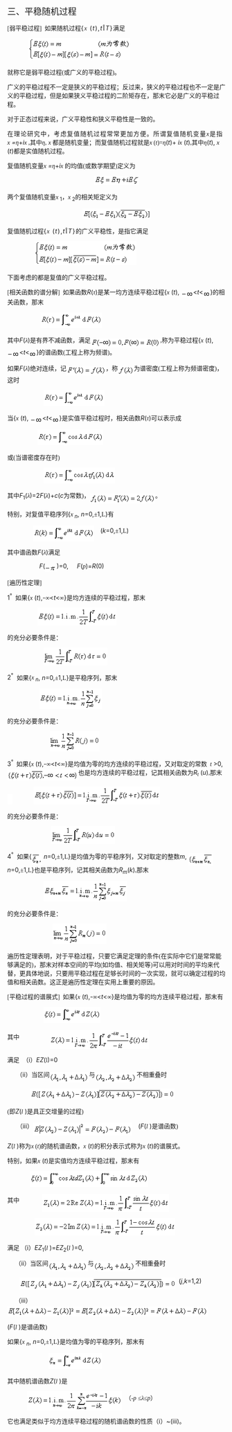 <div class=Section1>
<p class=MsoNormal><span lang=ZH-CN style='font-size:15.0pt;font-family:宋体_GB2312'>三、平稳随机过程</span></p>
<p class=MsoNormal align=left style='text-align:left'><span lang=EN-US
style='font-family:宋体_GB2312'>[</span><span lang=ZH-CN style='font-family:宋体_GB2312'>弱平稳过程</span><span
lang=EN-US style='font-family:宋体_GB2312'>]&nbsp; </span><span lang=ZH-CN
style='font-family:宋体_GB2312'>如果随机过程</span><span lang=EN-US style='letter-spacing:
1.0pt'>{</span><i><span lang=EN-US style='font-family:Symbol;letter-spacing:
1.0pt'>x</span></i><span lang=EN-US style='letter-spacing:1.0pt'> (<i>t</i>),<i>t</i></span><span
lang=EN-US style='font-family:Symbol;letter-spacing:1.0pt'>&Icirc;</span><i><span
lang=EN-US style='letter-spacing:1.0pt'>T</span></i><span lang=EN-US
style='letter-spacing:1.0pt'>}</span><span lang=ZH-CN style='font-family:宋体_GB2312'>满足</span></p>
<p class=MsoNormal align=left style='text-align:left'><span lang=EN-US
style='font-family:宋体_GB2312'>&nbsp;&nbsp;&nbsp;&nbsp;&nbsp;&nbsp;&nbsp;&nbsp;&nbsp;&nbsp;&nbsp;&nbsp;&nbsp;
<sub><img width=235 height=51
src="res/17e9d95da129bdd93c34fb6cc6aaaa52_5879_files/image002.gif" u1:shapes="_x0000_i1025"></sub></span></p>
<p class=MsoNormal align=left style='text-align:left'><span lang=ZH-CN
style='font-family:宋体_GB2312'>就称它是弱平稳过程</span><span lang=EN-US
style='font-family:宋体_GB2312'>(</span><span lang=ZH-CN style='font-family:宋体_GB2312'>或广义的平稳过程</span><span
lang=EN-US style='font-family:宋体_GB2312'>)</span><span lang=ZH-CN
style='font-family:宋体_GB2312'>。</span></p>
<p class=MsoNormal align=left style='text-align:left'><span lang=ZH-CN
style='font-family:宋体_GB2312'>广义的平稳过程不一定是狭义的平稳过程；反过来，狭义的平稳过程也不一定是广义的平稳过程，但是如果狭义平稳过程的二阶矩存在，那末它必是广义的平稳过程。</span></p>
<p class=MsoNormal align=left style='text-align:left'><span lang=ZH-CN
style='font-family:宋体_GB2312'>对于正态过程来说，广义平稳性和狭义平稳性是一致的。</span></p>
<p class=MsoNormal align=left style='text-align:left'><span lang=ZH-CN
style='font-family:宋体_GB2312;letter-spacing:1.0pt'>在理论研究中，考虑复值随机过程常常更加方便。所谓复值随机变量</span><i><span
lang=EN-US style='font-family:Symbol;letter-spacing:1.0pt'>x</span></i><span
lang=ZH-CN style='font-family:宋体_GB2312;letter-spacing:1.0pt'>是指</span><i><span
lang=EN-US style='font-family:Symbol'>x</span><span lang=EN-US> =</span></i><i><span
lang=ZH-CN style='font-family:宋体_GB2312'>η</span></i><span lang=EN-US>+<i>i</i></span><i><span
lang=EN-US style='font-family:Symbol'>x</span></i><span lang=EN-US
style='font-family:宋体_GB2312'> ,</span><span lang=ZH-CN style='font-family:
宋体_GB2312'>其中<i>η</i></span><span lang=EN-US style='font-family:宋体_GB2312'>,</span><i><span
lang=EN-US> </span></i><i><span lang=EN-US style='font-family:Symbol'>x</span></i><span
lang=EN-US style='font-family:宋体_GB2312'> </span><span lang=ZH-CN
style='font-family:宋体_GB2312'>都是随机变量；而复值随机过程就是</span><i><span lang=EN-US
style='font-family:Symbol'>x</span></i><span lang=EN-US style='font-family:
宋体_GB2312'> (<i>t</i>)=</span><i><span lang=ZH-CN style='font-family:宋体_GB2312'>η</span></i><span
lang=EN-US>(<i>t</i>)+<i> i</i></span><i><span lang=EN-US style='font-family:
Symbol'>x</span></i><span lang=EN-US> (<i>t</i>)</span><span lang=EN-US
style='font-family:宋体_GB2312'>,</span><span lang=ZH-CN style='font-family:宋体_GB2312'>其中</span><i><span
lang=ZH-CN style='font-family:宋体_GB2312'>η</span></i><span lang=EN-US>(<i>t</i>),<i>
</i></span><i><span lang=EN-US style='font-family:Symbol'>x</span></i><span
lang=EN-US> (<i>t</i>)</span><span lang=ZH-CN style='font-family:宋体_GB2312'>都是实值随机过程。</span></p>
<p class=MsoNormal align=left style='text-align:left'><span lang=ZH-CN
style='font-family:宋体_GB2312'>复值随机变量</span><i><span lang=EN-US
style='font-family:Symbol'>x</span><span lang=EN-US> =</span></i><i><span
lang=ZH-CN style='font-family:宋体_GB2312'>η</span></i><span lang=EN-US>+<i>i</i></span><i><span
lang=EN-US style='font-family:Symbol'>x</span></i><span lang=EN-US
style='font-family:宋体_GB2312'> </span><span lang=ZH-CN style='font-family:宋体_GB2312'>的均值</span><span
lang=EN-US style='font-family:宋体_GB2312'>(</span><span lang=ZH-CN
style='font-family:宋体_GB2312'>或数学期望</span><span lang=EN-US style='font-family:
宋体_GB2312'>)</span><span lang=ZH-CN style='font-family:宋体_GB2312'>定义为</span></p>
<p class=MsoNormal align=center style='text-align:center'><sub><span
lang=EN-US style='font-family:宋体_GB2312'><img width=103 height=21
src="res/17e9d95da129bdd93c34fb6cc6aaaa52_5879_files/image004.gif" u1:shapes="_x0000_i1026"></span></sub></p>
<p class=MsoNormal align=left style='text-align:left'><span lang=ZH-CN
style='font-family:宋体_GB2312'>两个复值随机变量</span><i><span lang=EN-US
style='font-family:Symbol'>x</span></i><sub><span lang=EN-US> 1</span></sub><span
lang=ZH-CN style='font-family:宋体_GB2312'>，</span><i><span lang=EN-US
style='font-family:Symbol'>x</span></i><sub><span lang=EN-US> 2</span></sub><span
lang=ZH-CN style='font-family:宋体_GB2312'>的相关矩定义为</span></p>
<p class=MsoNormal align=center style='text-align:center'><sub><span
lang=EN-US style='font-family:宋体_GB2312'><img width=157 height=25
src="res/17e9d95da129bdd93c34fb6cc6aaaa52_5879_files/image006.gif" u1:shapes="_x0000_i1033"></span></sub></p>
<p class=MsoNormal align=left style='text-align:left'><span lang=ZH-CN
style='font-family:宋体_GB2312'>复值随机过程</span><span lang=EN-US style='letter-spacing:
1.0pt'>{</span><i><span lang=EN-US style='font-family:Symbol;letter-spacing:
1.0pt'>x</span></i><span lang=EN-US style='letter-spacing:1.0pt'> (<i>t</i>),<i>t</i></span><span
lang=EN-US style='font-family:Symbol;letter-spacing:1.0pt'>&Icirc;</span><i><span
lang=EN-US style='letter-spacing:1.0pt'>T</span></i><span lang=EN-US
style='letter-spacing:1.0pt'>}</span><span lang=ZH-CN style='font-family:宋体_GB2312'>的广义平稳性，是指它满足</span></p>
<p class=MsoNormal align=left style='text-align:left'><span lang=EN-US
style='font-family:宋体_GB2312'>&nbsp;&nbsp;&nbsp;&nbsp;&nbsp;&nbsp;&nbsp;&nbsp;&nbsp;&nbsp;&nbsp;&nbsp;&nbsp;&nbsp;&nbsp;&nbsp;&nbsp;
<sub><img width=235 height=56
src="res/17e9d95da129bdd93c34fb6cc6aaaa52_5879_files/image008.gif" u1:shapes="_x0000_i1034"></sub></span></p>
<p class=MsoNormal align=left style='text-align:left'><span lang=ZH-CN
style='font-family:宋体_GB2312'>下面考虑的都是复值的广义平稳过程。</span></p>
<p class=MsoNormal align=left style='text-align:left'><span lang=EN-US
style='font-family:宋体_GB2312'>[</span><span lang=ZH-CN style='font-family:宋体_GB2312'>相关函数的谱分解</span><span
lang=EN-US style='font-family:宋体_GB2312'>]&nbsp; </span><span lang=ZH-CN
style='font-family:宋体_GB2312'>如果函数</span><i><span lang=EN-US>R</span></i><span
lang=EN-US>(</span><i><span lang=ZH-CN style='font-family:宋体_GB2312'>τ</span></i><span
lang=EN-US>)</span><span lang=ZH-CN style='font-family:宋体_GB2312'>是某一均方连续平稳过</span><span
lang=ZH-CN style='font-family:宋体_GB2312'>程</span><span lang=EN-US>{</span><i><span
lang=EN-US style='font-family:Symbol'>x</span></i><span lang=EN-US> (<i>t</i>),
<sub><img width=28 height=13
src="res/17e9d95da129bdd93c34fb6cc6aaaa52_5879_files/image010.gif" u1:shapes="_x0000_i1035"
align=absmiddle></sub>&lt;<i>t</i>&lt;<sub><img width=16 height=13
src="res/17e9d95da129bdd93c34fb6cc6aaaa52_5879_files/image012.gif" u1:shapes="_x0000_i1036"
align=absmiddle></sub>}</span><span lang=ZH-CN style='font-family:宋体_GB2312'>的相关函数，那末</span></p>
<p class=MsoNormal align=left style='text-align:left'><span lang=EN-US
style='font-family:宋体_GB2312'>&nbsp;&nbsp;&nbsp;&nbsp;&nbsp;&nbsp;&nbsp;&nbsp;&nbsp;&nbsp;&nbsp;&nbsp;&nbsp;&nbsp;&nbsp;&nbsp;&nbsp;&nbsp;
&nbsp;&nbsp;&nbsp;<sub><img width=141 height=37
src="res/17e9d95da129bdd93c34fb6cc6aaaa52_5879_files/image014.gif" u1:shapes="_x0000_i1037"></sub></span></p>
<p class=MsoNormal align=left style='text-align:left'><span lang=ZH-CN
style='font-family:宋体_GB2312'>其中</span><i><span lang=EN-US>F</span></i><span
lang=EN-US>(</span><i><span lang=ZH-CN style='font-family:宋体_GB2312'>λ</span></i><span
lang=EN-US>)</span><span lang=ZH-CN style='font-family:宋体_GB2312'>是有界不减函数，满足</span><i><sub><span
lang=EN-US style='font-family:宋体_GB2312'><img width=161 height=21
src="res/17e9d95da129bdd93c34fb6cc6aaaa52_5879_files/image016.gif" u1:shapes="_x0000_i1038"
align=absmiddle></span></sub></i><span lang=EN-US style='font-family:宋体_GB2312'>,</span><span
lang=ZH-CN style='font-family:宋体_GB2312'>称为平稳过程</span><span lang=EN-US>{</span><i><span
lang=EN-US style='font-family:Symbol'>x</span><span lang=EN-US> </span></i><span
lang=EN-US>(<i>t</i>),<sub><img width=28 height=13
src="res/17e9d95da129bdd93c34fb6cc6aaaa52_5879_files/image017.gif" u1:shapes="_x0000_i1039"
align=absmiddle></sub>&lt;<i>t</i>&lt;<sub><img width=16 height=13
src="res/17e9d95da129bdd93c34fb6cc6aaaa52_5879_files/image018.gif" u1:shapes="_x0000_i1040"
align=absmiddle></sub>}</span><span lang=ZH-CN style='font-family:宋体_GB2312'>的谱函数</span><span
lang=EN-US style='font-family:宋体_GB2312'>(</span><span lang=ZH-CN
style='font-family:宋体_GB2312'>工程上称为频谱</span><span lang=EN-US style='font-family:
宋体_GB2312'>)</span><span lang=ZH-CN style='font-family:宋体_GB2312'>。</span></p>
<p class=MsoNormal align=left style='text-align:left'><span lang=ZH-CN
style='font-family:宋体_GB2312'>如果</span><i><span lang=EN-US>F</span></i><span
lang=EN-US>(</span><i><span lang=ZH-CN style='font-family:宋体_GB2312'>λ</span></i><span
lang=EN-US>)</span><span lang=ZH-CN style='font-family:宋体_GB2312'>绝对连续，记</span><sub><span
lang=EN-US style='font-family:宋体_GB2312'><img width=91 height=21
src="res/17e9d95da129bdd93c34fb6cc6aaaa52_5879_files/image020.gif" u1:shapes="_x0000_i1041"
align=absmiddle></span></sub><span lang=ZH-CN style='font-family:宋体_GB2312'>，称</span><i><sub><span
lang=EN-US style='font-family:宋体_GB2312'><img width=37 height=21
src="res/17e9d95da129bdd93c34fb6cc6aaaa52_5879_files/image022.gif" u1:shapes="_x0000_i1042"
align=absmiddle></span></sub></i><span lang=ZH-CN style='font-family:宋体_GB2312'>为谱密度</span><span
lang=EN-US style='font-family:宋体_GB2312'>(</span><span lang=ZH-CN
style='font-family:宋体_GB2312'>工程上称为频谱密度</span><span lang=EN-US
style='font-family:宋体_GB2312'>)</span><span lang=ZH-CN style='font-family:宋体_GB2312'>，这时</span></p>
<p class=MsoNormal align=left style='text-align:left'><span lang=EN-US
style='font-family:宋体_GB2312'>&nbsp;&nbsp;&nbsp;&nbsp;&nbsp;&nbsp;&nbsp;&nbsp;&nbsp;&nbsp;&nbsp;&nbsp;&nbsp;&nbsp;&nbsp;&nbsp;&nbsp;&nbsp;&nbsp;&nbsp;&nbsp;&nbsp;&nbsp;
<sub><img width=141 height=37
src="res/17e9d95da129bdd93c34fb6cc6aaaa52_5879_files/image024.gif" u1:shapes="_x0000_i1043"></sub></span></p>
<p class=MsoNormal align=left style='text-align:left'><span lang=ZH-CN
style='font-family:宋体_GB2312'>当</span><span lang=EN-US>{</span><i><span
lang=EN-US style='font-family:Symbol'>x</span></i><span lang=EN-US> (<i>t</i>),
<sub><img width=28 height=13
src="res/17e9d95da129bdd93c34fb6cc6aaaa52_5879_files/image025.gif" u1:shapes="_x0000_i1044"
align=absmiddle></sub>&lt;<i>t</i>&lt;<sub><img width=16 height=13
src="res/17e9d95da129bdd93c34fb6cc6aaaa52_5879_files/image026.gif" u1:shapes="_x0000_i1045"
align=absmiddle></sub>}</span><span lang=ZH-CN style='font-family:宋体_GB2312'>是实值平稳过程时，相关函数</span><i><span
lang=EN-US>R</span></i><span lang=EN-US>(</span><i><span lang=ZH-CN
style='font-family:宋体_GB2312'>τ</span></i><span lang=EN-US>)</span><span
lang=ZH-CN style='font-family:宋体_GB2312'>可以表示成</span></p>
<p class=MsoNormal align=left style='text-align:left'><span lang=EN-US
style='font-family:宋体_GB2312'>&nbsp;&nbsp;&nbsp;&nbsp;&nbsp;&nbsp;&nbsp;&nbsp;&nbsp;&nbsp;&nbsp;&nbsp;&nbsp;&nbsp;&nbsp;&nbsp;&nbsp;&nbsp;&nbsp;
<sub><img width=152 height=37
src="res/17e9d95da129bdd93c34fb6cc6aaaa52_5879_files/image028.gif" u1:shapes="_x0000_i1046"></sub></span></p>
<p class=MsoNormal align=left style='text-align:left'><span lang=ZH-CN
style='font-family:宋体_GB2312'>或</span><span lang=EN-US style='font-family:宋体_GB2312'>(</span><span
lang=ZH-CN style='font-family:宋体_GB2312'>当谱密度存在时</span><span lang=EN-US
style='font-family:宋体_GB2312'>)</span></p>
<p class=MsoNormal align=left style='text-align:left'><span lang=EN-US
style='font-family:宋体_GB2312'>&nbsp;&nbsp;&nbsp;&nbsp;&nbsp;&nbsp;&nbsp;&nbsp;&nbsp;&nbsp;&nbsp;&nbsp;&nbsp;&nbsp;&nbsp;&nbsp;&nbsp;&nbsp;&nbsp;&nbsp;&nbsp;&nbsp;&nbsp;
<sub><img width=165 height=37
src="res/17e9d95da129bdd93c34fb6cc6aaaa52_5879_files/image030.gif" u1:shapes="_x0000_i1047"></sub></span></p>
<p class=MsoNormal align=left style='text-align:left'><span lang=ZH-CN
style='font-family:宋体_GB2312'>其中</span><i><span lang=EN-US>F</span></i><sub><span
lang=EN-US>1</span></sub><span lang=EN-US>(</span><i><span lang=ZH-CN
style='font-family:宋体_GB2312'>λ</span></i><span lang=EN-US>)=2<i>F</i>(</span><i><span
lang=ZH-CN style='font-family:宋体_GB2312'>λ</span></i><span lang=EN-US>)+<i>c</i>(<i>c</i></span><span
lang=ZH-CN style='font-family:宋体_GB2312'>为常数</span><span lang=EN-US
style='font-family:宋体_GB2312'>)</span><span lang=ZH-CN style='font-family:宋体_GB2312'>，</span><sub><span
lang=EN-US style='font-family:宋体_GB2312'><img width=151 height=23
src="res/17e9d95da129bdd93c34fb6cc6aaaa52_5879_files/image032.gif" u1:shapes="_x0000_i1048"
align=absmiddle></span></sub><span lang=ZH-CN style='font-family:宋体_GB2312'>。</span></p>
<p class=MsoNormal align=left style='text-align:left'><span lang=ZH-CN
style='font-family:宋体_GB2312'>特别，对复值平稳序列</span><span lang=EN-US>{</span><i><span
lang=EN-US style='font-family:Symbol'>x</span><sub><span lang=EN-US> n</span></sub></i><span
lang=EN-US>, <i>n</i>=0,</span><span lang=ZH-CN style='font-family:宋体_GB2312'>±</span><span
lang=EN-US>1,</span><span lang=EN-US style='font-family:"MT Extra"'>L</span><span
lang=EN-US>}</span><span lang=ZH-CN style='font-family:宋体_GB2312'>有</span></p>
<p class=MsoNormal align=left style='text-align:left'><span lang=EN-US
style='font-family:宋体_GB2312'>&nbsp;&nbsp;&nbsp;&nbsp;&nbsp;&nbsp;&nbsp;&nbsp;&nbsp;&nbsp;&nbsp;&nbsp;&nbsp;&nbsp;&nbsp;&nbsp;
<sub><img width=141 height=37
src="res/17e9d95da129bdd93c34fb6cc6aaaa52_5879_files/image034.gif" u1:shapes="_x0000_i1049"
align=absmiddle></sub>&nbsp;&nbsp;&nbsp;</span><span lang=EN-US>&nbsp;(<i>k</i>=0,</span><span
lang=ZH-CN style='font-family:宋体_GB2312'>±</span><span lang=EN-US>1,</span><span
lang=EN-US style='font-family:"MT Extra"'>L</span><span lang=EN-US>)</span></p>
<p class=MsoNormal align=left style='text-align:left'><span lang=ZH-CN
style='font-family:宋体_GB2312'>其中谱函数</span><i><span lang=EN-US>F</span></i><span
lang=EN-US>(</span><i><span lang=ZH-CN style='font-family:宋体_GB2312'>λ</span></i><span
lang=EN-US>)</span><span lang=ZH-CN style='font-family:宋体_GB2312'>满足</span></p>
<p class=MsoNormal align=left style='text-align:left'><span lang=EN-US
style='font-family:宋体_GB2312'>&nbsp;&nbsp;&nbsp;&nbsp;&nbsp;&nbsp;&nbsp;&nbsp;&nbsp;&nbsp;&nbsp;&nbsp;&nbsp;&nbsp;&nbsp;&nbsp;&nbsp;&nbsp;&nbsp;
</span><span lang=EN-US>&nbsp;<i>F</i>(<sub><img width=27 height=15
src="res/17e9d95da129bdd93c34fb6cc6aaaa52_5879_files/image036.gif" u1:shapes="_x0000_i1050"
align=absmiddle></sub>)=0,&nbsp;&nbsp;&nbsp; &nbsp;<i>F</i>(</span><i><span
lang=EN-US style='font-family:Symbol'>p</span></i><span lang=EN-US>)=<i>R</i>(0)</span></p>
<p class=MsoNormal align=left style='text-align:left'><span lang=EN-US
style='font-family:宋体_GB2312'>[</span><span lang=ZH-CN style='font-family:宋体_GB2312'>遍历性定理</span><span
lang=EN-US style='font-family:宋体_GB2312'>]</span></p>
<p class=MsoNormal align=left style='text-align:left'><span lang=EN-US>1<sup>°</sup>
</span><span lang=EN-US style='font-family:宋体_GB2312'>&nbsp;</span><span
lang=ZH-CN style='font-family:宋体_GB2312'>如果</span><span lang=EN-US>{</span><i><span
lang=EN-US style='font-family:Symbol'>x</span></i><span lang=EN-US> (<i>t</i>),-</span><span
lang=ZH-CN style='font-family:宋体_GB2312'>∞</span><span lang=EN-US>&lt;<i>t</i>&lt;</span><span
lang=ZH-CN style='font-family:宋体_GB2312'>∞</span><span lang=EN-US>}</span><span
lang=ZH-CN style='font-family:宋体_GB2312'>是均方连续的平稳过程，那末</span></p>
<p class=MsoNormal align=left style='text-align:left'><span lang=EN-US
style='font-family:宋体_GB2312'>&nbsp;&nbsp;&nbsp;&nbsp;&nbsp;&nbsp;&nbsp;&nbsp;&nbsp;&nbsp;&nbsp;&nbsp;&nbsp;&nbsp;&nbsp;&nbsp;&nbsp;&nbsp;&nbsp;
<sub><img width=183 height=41
src="res/17e9d95da129bdd93c34fb6cc6aaaa52_5879_files/image038.gif" u1:shapes="_x0000_i1051"></sub></span></p>
<p class=MsoNormal align=left style='text-align:left'><span lang=ZH-CN
style='font-family:宋体_GB2312'>的充分必要条件是：</span></p>
<p class=MsoNormal align=left style='text-align:left'><span lang=EN-US
style='font-family:宋体_GB2312'>&nbsp;&nbsp;&nbsp;&nbsp;&nbsp;&nbsp;&nbsp;&nbsp;&nbsp;&nbsp;&nbsp;&nbsp;&nbsp;&nbsp;&nbsp;&nbsp;&nbsp;&nbsp;&nbsp;&nbsp;&nbsp;&nbsp;&nbsp;
<sub><img width=147 height=41
src="res/17e9d95da129bdd93c34fb6cc6aaaa52_5879_files/image040.gif" u1:shapes="_x0000_i1052"></sub></span></p>
<p class=MsoNormal align=left style='text-align:left'><span lang=EN-US>2<sup>°</sup>&nbsp;
</span><span lang=ZH-CN style='font-family:宋体_GB2312'>如果</span><span
lang=EN-US>{</span><i><span lang=EN-US style='font-family:Symbol'>x</span><sub><span
lang=EN-US> n</span></sub></i><span lang=EN-US>, <i>n</i>=0,</span><span
lang=ZH-CN style='font-family:宋体_GB2312'>±</span><span lang=EN-US>1,</span><span
lang=EN-US style='font-family:"MT Extra"'>L</span><span lang=EN-US>}</span><span
lang=ZH-CN style='font-family:宋体_GB2312'>是平稳序列，那末</span></p>
<p class=MsoNormal align=left style='text-align:left'><span lang=EN-US
style='font-family:宋体_GB2312'>&nbsp;&nbsp;&nbsp;&nbsp;&nbsp;&nbsp;&nbsp;&nbsp;&nbsp;&nbsp;&nbsp;&nbsp;&nbsp;&nbsp;&nbsp;&nbsp;&nbsp;&nbsp;&nbsp;&nbsp;
<sub><img width=145 height=47
src="res/17e9d95da129bdd93c34fb6cc6aaaa52_5879_files/image042.gif" u1:shapes="_x0000_i1053"></sub>&nbsp;</span></p>
<p class=MsoNormal align=left style='text-align:left'><span lang=ZH-CN
style='font-family:宋体_GB2312'>的充分必要条件是：</span></p>
<p class=MsoNormal align=left style='text-align:left'><span lang=EN-US
style='font-family:宋体_GB2312'>&nbsp;&nbsp;&nbsp;&nbsp;&nbsp;&nbsp;&nbsp;&nbsp;&nbsp;&nbsp;&nbsp;&nbsp;&nbsp;&nbsp;&nbsp;&nbsp;&nbsp;&nbsp;&nbsp;&nbsp;&nbsp;&nbsp;&nbsp;&nbsp;&nbsp;&nbsp;&nbsp;
<sub><img width=116 height=47
src="res/17e9d95da129bdd93c34fb6cc6aaaa52_5879_files/image044.gif" u1:shapes="_x0000_i1054"></sub></span></p>
<p class=MsoNormal align=left style='text-align:left'><span lang=EN-US>3<sup>°</sup></span><span
lang=EN-US style='font-family:宋体_GB2312'>&nbsp; </span><span lang=ZH-CN
style='font-family:宋体_GB2312'>如果</span><span lang=EN-US>{</span><i><span
lang=EN-US style='font-family:Symbol'>x</span></i><span lang=EN-US> (<i>t</i>),-</span><span
lang=ZH-CN style='font-family:宋体_GB2312'>∞</span><span lang=EN-US>&lt;<i>t</i>&lt;</span><span
lang=ZH-CN style='font-family:宋体_GB2312'>∞</span><span lang=EN-US>}</span><span
lang=ZH-CN style='font-family:宋体_GB2312'>是均值为零的均方连续的平稳过程，又对取定的常数</span><span
lang=EN-US style='font-family:宋体_GB2312'>&nbsp; </span><i><span lang=EN-US
style='font-family:Symbol'>t</span><span lang=EN-US> </span></i><span
lang=EN-US>&gt;0,</span><sub><span lang=EN-US style='font-family:宋体_GB2312'><img
width=164 height=25 src="res/17e9d95da129bdd93c34fb6cc6aaaa52_5879_files/image046.gif"
u1:shapes="_x0000_i1055" align=absmiddle></span></sub><span lang=ZH-CN
style='font-family:宋体_GB2312'>也是均方连续的平稳过程，记其相关函数为</span><i><span lang=EN-US>R</span></i><i><sub><span
lang=EN-US style='font-family:Symbol'>t</span></sub></i><span lang=EN-US> (<i>u</i>)</span><span
lang=EN-US style='font-family:宋体_GB2312'>,</span><span lang=ZH-CN
style='font-family:宋体_GB2312'>那末</span></p>
<p class=MsoNormal align=left style='text-align:left'><sub><span lang=EN-US
style='font-family:宋体_GB2312'><img width=12 height=23
src="res/17e9d95da129bdd93c34fb6cc6aaaa52_5879_files/image048.gif" u1:shapes="_x0000_i1056"></span></sub><span
lang=EN-US style='font-family:宋体_GB2312'>&nbsp;&nbsp;&nbsp;&nbsp;&nbsp;&nbsp;&nbsp;&nbsp;&nbsp;&nbsp;&nbsp;&nbsp;&nbsp;
<sub><img width=292 height=41
src="res/17e9d95da129bdd93c34fb6cc6aaaa52_5879_files/image050.gif" u1:shapes="_x0000_i1057"></sub></span></p>
<p class=MsoNormal align=left style='text-align:left'><span lang=ZH-CN
style='font-family:宋体_GB2312'>的充分必要条件是：</span></p>
<p class=MsoNormal align=left style='text-align:left'><span lang=EN-US
style='font-family:宋体_GB2312'>&nbsp;&nbsp;&nbsp;&nbsp;&nbsp;&nbsp;&nbsp;&nbsp;&nbsp;&nbsp;&nbsp;&nbsp;&nbsp;&nbsp;&nbsp;&nbsp;&nbsp;&nbsp;&nbsp;&nbsp;&nbsp;&nbsp;&nbsp;&nbsp;&nbsp;&nbsp;&nbsp;&nbsp;
<sub><img width=147 height=41
src="res/17e9d95da129bdd93c34fb6cc6aaaa52_5879_files/image052.gif" u1:shapes="_x0000_i1058"></sub></span></p>
<p class=MsoNormal align=left style='text-align:left'><span lang=EN-US>4<sup>°</sup>&nbsp;
</span><span lang=ZH-CN style='font-family:宋体_GB2312'>如果</span><span
lang=EN-US>{<i><sub><img width=24 height=27
src="res/17e9d95da129bdd93c34fb6cc6aaaa52_5879_files/image054.gif" u1:shapes="_x0000_i1059"
align=absmiddle></sub></i> <i>n</i>=0,</span><span lang=ZH-CN style='font-family:
宋体_GB2312'>±</span><span lang=EN-US>1,</span><span lang=EN-US style='font-family:
"MT Extra"'>L</span><span lang=EN-US>}</span><span lang=ZH-CN style='font-family:
宋体_GB2312'>是均值为零的平稳序列，又对取定的整数</span><i><span lang=EN-US>m</span></i><span
lang=EN-US>,</span><span lang=EN-US style='font-family:宋体_GB2312'> <sub><img
width=57 height=28 src="res/17e9d95da129bdd93c34fb6cc6aaaa52_5879_files/image056.gif"
u1:shapes="_x0000_i1060" align=absmiddle></sub></span><i><span lang=EN-US>n</span></i><span
lang=EN-US>=0,</span><span lang=EN-US style='font-family:Symbol'>±</span><span
lang=EN-US>1,</span><span lang=EN-US style='font-family:"MT Extra"'>L</span><span
lang=EN-US>}</span><span lang=ZH-CN style='font-family:宋体_GB2312'>也是平稳序列，记其相关函数为</span><i><span
lang=EN-US>R<sub>m</sub></span></i><span lang=EN-US>(<i>k</i>)</span><span
lang=EN-US style='font-family:宋体_GB2312'>,</span><span lang=ZH-CN
style='font-family:宋体_GB2312'>那末</span></p>
<p class=MsoNormal align=left style='text-align:left'><span lang=EN-US
style='font-family:宋体_GB2312'>&nbsp;&nbsp;&nbsp;&nbsp;&nbsp;&nbsp;&nbsp;&nbsp;&nbsp;&nbsp;&nbsp;&nbsp;&nbsp;&nbsp;&nbsp;&nbsp;&nbsp;&nbsp;&nbsp;&nbsp;&nbsp;&nbsp;&nbsp;
<sub><img width=193 height=47
src="res/17e9d95da129bdd93c34fb6cc6aaaa52_5879_files/image058.gif" u1:shapes="_x0000_i1061"></sub></span></p>
<p class=MsoNormal align=left style='text-align:left'><span lang=ZH-CN
style='font-family:宋体_GB2312'>的充分必要条件是：</span></p>
<p class=MsoNormal align=left style='text-align:left'><span lang=EN-US
style='font-family:宋体_GB2312'>&nbsp;&nbsp;&nbsp;&nbsp;&nbsp;&nbsp;&nbsp;&nbsp;&nbsp;&nbsp;&nbsp;&nbsp;&nbsp;&nbsp;&nbsp;&nbsp;&nbsp;&nbsp;&nbsp;&nbsp;&nbsp;&nbsp;&nbsp;&nbsp;&nbsp;&nbsp;&nbsp;&nbsp;&nbsp;
<sub><img width=125 height=47
src="res/17e9d95da129bdd93c34fb6cc6aaaa52_5879_files/image060.gif" u1:shapes="_x0000_i1062"></sub></span></p>
<p class=MsoNormal align=left style='text-align:left'><span lang=ZH-CN
style='font-family:宋体_GB2312'>遍历性定理表明，对于平稳过程，只要它满足定理的条件</span><span lang=EN-US
style='font-family:宋体_GB2312'>(</span><span lang=ZH-CN style='font-family:宋体_GB2312'>在实际中它们是常常能够满足的</span><span
lang=EN-US style='font-family:宋体_GB2312'>)</span><span lang=ZH-CN
style='font-family:宋体_GB2312'>，那末对样本空间的平均</span><span lang=EN-US
style='font-family:宋体_GB2312'>(</span><span lang=ZH-CN style='font-family:宋体_GB2312'>如均值、相关矩等</span><span
lang=EN-US style='font-family:宋体_GB2312'>)</span><span lang=ZH-CN
style='font-family:宋体_GB2312'>可以用对时间的平均来代替，更具体地说，只要用平稳过程在足够长时间的一次实现，就可以确定过程的均值和相关函数。这正是遍历性定理在实用上重要的原因。</span></p>
<p class=MsoNormal align=left style='text-align:left'><span lang=EN-US
style='font-family:宋体_GB2312'>[</span><span lang=ZH-CN style='font-family:宋体_GB2312'>平稳过程的谱展式</span><span
lang=EN-US style='font-family:宋体_GB2312'>]&nbsp; </span><span lang=ZH-CN
style='font-family:宋体_GB2312'>如果</span><span lang=EN-US>{</span><i><span
lang=EN-US style='font-family:Symbol'>x</span><span lang=EN-US> </span></i><span
lang=EN-US>(<i>t</i>),-</span><span lang=ZH-CN style='font-family:宋体_GB2312'>∞</span><span
lang=EN-US>&lt;<i>t</i>&lt;</span><span lang=ZH-CN style='font-family:宋体_GB2312'>∞</span><span
lang=EN-US>}</span><span lang=ZH-CN style='font-family:宋体_GB2312'>是均值为零的均方连续平稳过程，那末有</span></p>
<p class=MsoNormal align=left style='text-align:left'><span lang=EN-US
style='font-family:宋体_GB2312'>&nbsp;&nbsp;&nbsp;&nbsp;&nbsp;&nbsp;&nbsp;&nbsp;&nbsp;&nbsp;&nbsp;&nbsp;&nbsp;&nbsp;&nbsp;&nbsp;&nbsp;&nbsp;&nbsp;&nbsp;&nbsp;&nbsp;&nbsp;
<sub><img width=132 height=37
src="res/17e9d95da129bdd93c34fb6cc6aaaa52_5879_files/image062.gif" u1:shapes="_x0000_i1063"></sub></span></p>
<p class=MsoNormal align=left style='text-align:left'><span lang=ZH-CN
style='font-family:宋体_GB2312'>其中</span><span lang=EN-US style='font-family:
宋体_GB2312'>&nbsp;&nbsp;&nbsp;&nbsp;&nbsp;&nbsp;&nbsp;&nbsp;&nbsp;&nbsp;&nbsp;&nbsp;&nbsp;&nbsp;&nbsp;&nbsp;&nbsp;
&nbsp;&nbsp;<sub><img width=229 height=44
src="res/17e9d95da129bdd93c34fb6cc6aaaa52_5879_files/image064.gif" u1:shapes="_x0000_i1064"
align=absmiddle></sub></span></p>
<p class=MsoNormal align=left style='text-align:left'><span lang=ZH-CN
style='font-family:宋体_GB2312'>满足 </span><span lang=ZH-CN>&nbsp;</span><span
lang=ZH-CN style='font-family:宋体_GB2312'>（</span><span lang=EN-US>i</span><span
lang=ZH-CN style='font-family:宋体_GB2312'>）</span><i><span lang=EN-US>EZ</span></i><span
lang=EN-US>(</span><span lang=EN-US style='font-family:Symbol'>l</span><span
lang=EN-US>)=0</span></p>
<p class=MsoNormal align=left style='text-align:left'><span lang=EN-US
style='font-family:宋体_GB2312'>&nbsp;&nbsp;&nbsp;&nbsp;&nbsp; </span><span
lang=ZH-CN style='font-family:宋体_GB2312'>（</span><span lang=EN-US>ii</span><span
lang=ZH-CN style='font-family:宋体_GB2312'>）</span><span lang=ZH-CN
style='font-family:宋体_GB2312'>当区间</span><sub><span lang=EN-US style='font-family:
宋体_GB2312'><img width=91 height=24
src="res/17e9d95da129bdd93c34fb6cc6aaaa52_5879_files/image066.gif" u1:shapes="_x0000_i1065"
align=absmiddle></span></sub><span lang=ZH-CN style='font-family:宋体_GB2312'>与</span><sub><span
lang=EN-US style='font-family:宋体_GB2312'><img width=96 height=23
src="res/17e9d95da129bdd93c34fb6cc6aaaa52_5879_files/image068.gif" u1:shapes="_x0000_i1066"
align=absmiddle></span></sub><span lang=ZH-CN style='font-family:宋体_GB2312'>不相重叠时</span></p>
<p class=MsoNormal align=left style='text-align:left'><span lang=EN-US
style='font-family:宋体_GB2312'>&nbsp;&nbsp;&nbsp;&nbsp;&nbsp;&nbsp;&nbsp;&nbsp;&nbsp;&nbsp;&nbsp;&nbsp;&nbsp;&nbsp;
<sub><img width=333 height=25
src="res/17e9d95da129bdd93c34fb6cc6aaaa52_5879_files/image070.gif" u1:shapes="_x0000_i1067"></sub></span></p>
<p class=MsoNormal align=left style='text-align:left'><span lang=EN-US
style='font-family:宋体_GB2312'>(</span><span lang=ZH-CN style='font-family:宋体_GB2312'>即</span><i><span
lang=EN-US>Z</span></i><span lang=EN-US>(</span><i><span lang=EN-US
style='font-family:Symbol'>l</span></i><span lang=EN-US> )</span><span
lang=ZH-CN style='font-family:宋体_GB2312'>是具正交增量的过程</span><span lang=EN-US
style='font-family:宋体_GB2312'>)</span></p>
<p class=MsoNormal align=left style='text-align:left'><span lang=EN-US
style='font-family:宋体_GB2312'>&nbsp;&nbsp;&nbsp;&nbsp; </span><span lang=EN-US>&nbsp;</span><span
lang=ZH-CN style='font-family:宋体_GB2312'>（</span><span lang=EN-US>iii</span><span
lang=ZH-CN style='font-family:宋体_GB2312'>）</span><sub><span lang=EN-US
style='font-family:宋体_GB2312'><img width=228 height=29
src="res/17e9d95da129bdd93c34fb6cc6aaaa52_5879_files/image072.gif" u1:shapes="_x0000_i1068"
align=absmiddle></span></sub><span lang=EN-US style='font-family:宋体_GB2312'>&nbsp;
</span><span lang=EN-US>&nbsp;&nbsp;(<i>F</i>(</span><i><span lang=EN-US
style='font-family:Symbol'>l</span></i><span lang=EN-US> )</span><span
lang=ZH-CN style='font-family:宋体_GB2312'>是谱函数</span><span lang=EN-US
style='font-family:宋体_GB2312'>)</span></p>
<p class=MsoNormal align=left style='text-align:left'><i><span lang=EN-US>Z</span></i><span
lang=EN-US>(</span><i><span lang=EN-US style='font-family:Symbol'>l</span></i><span
lang=EN-US> )</span><span lang=ZH-CN style='font-family:宋体_GB2312'>称为</span><i><span
lang=EN-US style='font-family:Symbol'>x</span></i><span lang=EN-US
style='font-family:宋体_GB2312'> (<i>t</i>)</span><span lang=ZH-CN
style='font-family:宋体_GB2312'>的随机谱函数，</span><i><span lang=EN-US
style='font-family:Symbol'>x</span><span lang=EN-US> </span></i><span
lang=EN-US>(<i>t</i>)</span><span lang=ZH-CN style='font-family:宋体_GB2312'>的积分表示式称为</span><i><span
lang=EN-US style='font-family:Symbol'>x</span></i><span lang=EN-US> (<i>t</i>)</span><span
lang=ZH-CN style='font-family:宋体_GB2312'>的谱展式。</span></p>
<p class=MsoNormal align=left style='text-align:left'><span lang=ZH-CN
style='font-family:宋体_GB2312'>特别，如果</span><i><span lang=EN-US style='font-family:
Symbol'>x</span><span lang=EN-US> </span></i><span lang=EN-US>(<i>t</i>)</span><span
lang=ZH-CN style='font-family:宋体_GB2312'>是实值均方连续平稳过程，那末有</span></p>
<p class=MsoNormal align=left style='text-align:left'><span lang=EN-US
style='font-family:宋体_GB2312'>&nbsp;&nbsp;&nbsp;&nbsp;&nbsp;&nbsp;&nbsp;&nbsp;&nbsp;&nbsp;&nbsp;&nbsp;&nbsp;&nbsp;
<sub><img width=273 height=37
src="res/17e9d95da129bdd93c34fb6cc6aaaa52_5879_files/image074.gif" u1:shapes="_x0000_i1069"></sub></span></p>
<p class=MsoNormal align=left style='text-align:left'><span lang=ZH-CN
style='font-family:宋体_GB2312'>其中</span><span lang=EN-US style='font-family:
宋体_GB2312'>&nbsp;&nbsp;&nbsp;&nbsp;&nbsp;&nbsp;&nbsp;&nbsp;&nbsp;&nbsp;&nbsp;&nbsp;&nbsp;&nbsp;
<sub><img width=293 height=41
src="res/17e9d95da129bdd93c34fb6cc6aaaa52_5879_files/image076.gif" u1:shapes="_x0000_i1070"
align=absmiddle></sub></span></p>
<p class=MsoNormal align=left style='text-align:left'><span lang=EN-US
style='font-family:宋体_GB2312'>&nbsp;&nbsp;&nbsp;&nbsp;&nbsp;&nbsp;&nbsp;&nbsp;&nbsp;&nbsp;&nbsp;&nbsp;&nbsp;&nbsp;&nbsp;&nbsp;&nbsp;
<sub><img width=325 height=41
src="res/17e9d95da129bdd93c34fb6cc6aaaa52_5879_files/image078.gif" u1:shapes="_x0000_i1071"></sub></span></p>
<p class=MsoNormal align=left style='text-align:left'><span lang=ZH-CN
style='font-family:宋体_GB2312'>满足 </span><span lang=ZH-CN style='font-family:
宋体_GB2312'>（</span><span lang=EN-US>i</span><span lang=ZH-CN style='font-family:
宋体_GB2312'>）</span><i><span lang=EN-US>EZ</span></i><sub><span lang=EN-US>1</span></sub><span
lang=EN-US>(</span><i><span lang=EN-US style='font-family:Symbol'>l</span></i><span
lang=EN-US> )=<i>EZ</i><sub>2</sub>(</span><i><span lang=EN-US
style='font-family:Symbol'>l</span></i><span lang=EN-US> )=0,</span></p>
<p class=MsoNormal align=left style='text-align:left'><span lang=EN-US
style='font-family:宋体_GB2312'>&nbsp;&nbsp;&nbsp; </span><span lang=EN-US>&nbsp;</span><span
lang=ZH-CN style='font-family:宋体_GB2312'>（</span><span lang=EN-US>ii</span><span
lang=ZH-CN style='font-family:宋体_GB2312'>）</span><span lang=ZH-CN
style='font-family:宋体_GB2312'>当区间</span><sub><span lang=EN-US style='font-family:
宋体_GB2312'><img width=91 height=23
src="res/17e9d95da129bdd93c34fb6cc6aaaa52_5879_files/image080.gif" u1:shapes="_x0000_i1072"
align=absmiddle></span></sub><span lang=ZH-CN style='font-family:宋体_GB2312'>与</span><sub><span
lang=EN-US style='font-family:宋体_GB2312'><img width=96 height=23
src="res/17e9d95da129bdd93c34fb6cc6aaaa52_5879_files/image082.gif" u1:shapes="_x0000_i1073"
align=absmiddle></span></sub><span lang=ZH-CN style='font-family:宋体_GB2312'>不相重叠时</span></p>
<p class=MsoNormal align=left style='text-align:left'><span lang=EN-US
style='font-family:宋体_GB2312'>&nbsp;&nbsp;&nbsp;&nbsp;&nbsp;&nbsp;&nbsp; <sub><img
width=361 height=28 src="res/17e9d95da129bdd93c34fb6cc6aaaa52_5879_files/image084.gif"
u1:shapes="_x0000_i1074" align=absmiddle></sub>&nbsp;&nbsp;</span><span
lang=EN-US>(<i>j</i>,<i>k</i>=1,2)</span></p>
<p class=MsoNormal align=left style='text-align:left'><span lang=EN-US
style='font-family:宋体_GB2312'>&nbsp;&nbsp;&nbsp; </span><span lang=EN-US>&nbsp;</span><span
lang=ZH-CN style='font-family:宋体_GB2312'>（</span><span lang=EN-US>iii</span><span
lang=ZH-CN style='font-family:宋体_GB2312'>）</span><sub><span lang=EN-US
style='font-family:宋体_GB2312'><img width=464 height=23
src="res/17e9d95da129bdd93c34fb6cc6aaaa52_5879_files/image086.gif" u1:shapes="_x0000_i1075"
align=absmiddle></span></sub></p>
<p class=MsoNormal align=left style='text-align:left'><span lang=EN-US>(<i>F</i>(</span><i><span
lang=EN-US style='font-family:Symbol'>l</span><span lang=EN-US> </span></i><span
lang=EN-US>)</span><span lang=ZH-CN style='font-family:宋体_GB2312'>是</span><span
lang=ZH-CN style='font-family:宋体_GB2312'>谱函数</span><span lang=EN-US
style='font-family:宋体_GB2312'>)</span></p>
<p class=MsoNormal align=left style='text-align:left'><span lang=ZH-CN
style='font-family:宋体_GB2312'>如果</span><span lang=EN-US>{</span><i><span
lang=EN-US style='font-family:Symbol'>x</span><span lang=EN-US> <sub>n</sub></span></i><span
lang=EN-US>, <i>n</i>=0,</span><span lang=ZH-CN style='font-family:宋体_GB2312'>±</span><span
lang=EN-US>1,</span><span lang=EN-US style='font-family:"MT Extra"'>L</span><span
lang=EN-US>}</span><span lang=ZH-CN style='font-family:宋体_GB2312'>是均值为零的平稳序列，那末有</span></p>
<p class=MsoNormal align=left style='text-align:left'><span lang=EN-US
style='font-family:宋体_GB2312'>&nbsp;&nbsp;&nbsp;&nbsp;&nbsp;&nbsp;&nbsp;&nbsp;&nbsp;&nbsp;&nbsp;&nbsp;&nbsp;&nbsp;&nbsp;&nbsp;&nbsp;&nbsp;&nbsp;&nbsp;&nbsp;&nbsp;&nbsp;&nbsp;&nbsp;&nbsp;
<sub><img width=124 height=37
src="res/17e9d95da129bdd93c34fb6cc6aaaa52_5879_files/image088.gif" u1:shapes="_x0000_i1076"></sub></span></p>
<p class=MsoNormal align=left style='text-align:left'><span lang=ZH-CN
style='font-family:宋体_GB2312'>其中随机谱函数</span><i><span lang=EN-US>Z</span></i><span
lang=EN-US>(</span><i><span lang=EN-US style='font-family:Symbol'>l</span></i><span
lang=EN-US> )</span><span lang=ZH-CN style='font-family:宋体_GB2312'>是</span></p>
<p class=MsoNormal align=left style='text-align:left'><span lang=EN-US
style='font-family:宋体_GB2312'>&nbsp;&nbsp;&nbsp;&nbsp;&nbsp;&nbsp;&nbsp;&nbsp;&nbsp;&nbsp;&nbsp;&nbsp;
<sub><img width=219 height=45
src="res/17e9d95da129bdd93c34fb6cc6aaaa52_5879_files/image090.gif" u1:shapes="_x0000_i1077"
align=absmiddle></sub></span><span lang=EN-US>&nbsp;&nbsp;</span><span
lang=ZH-CN style='font-family:宋体_GB2312'>（</span><span lang=EN-US
style='font-family:Symbol'>-</span><i><span lang=EN-US style='font-family:Symbol'>p</span><span
lang=EN-US> </span></i><span lang=ZH-CN style='font-family:宋体_GB2312'>≤<i>λ</i>≤</span><i><span
lang=EN-US style='font-family:Symbol'>p</span></i><span lang=ZH-CN
style='font-family:宋体_GB2312'>）</span></p>
<p class=MsoNormal align=left style='text-align:left'><span lang=ZH-CN
style='font-family:宋体_GB2312'>它也满足类似于均方连续平稳过程的随机谱函数的性质</span><span lang=ZH-CN
style='font-family:宋体_GB2312'>（</span><span lang=EN-US>i</span><span
lang=ZH-CN style='font-family:宋体_GB2312'>）</span><span lang=EN-US>~(iii)</span><span
lang=ZH-CN style='font-family:宋体_GB2312'>。</span></p>
</div>